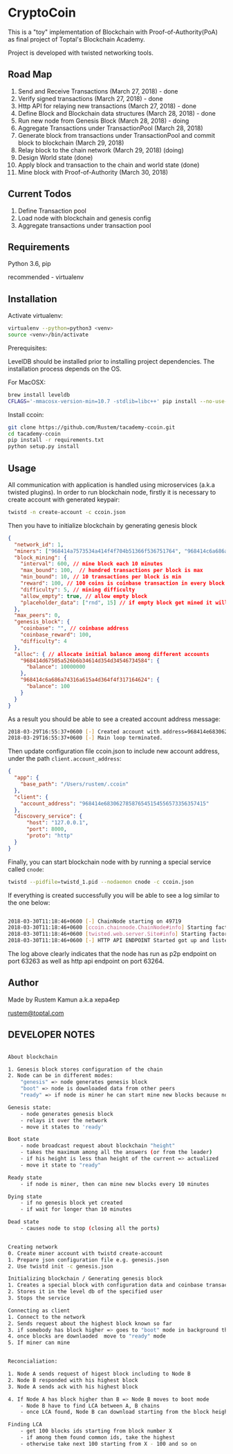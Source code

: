 # CryptoCoin

This is a "toy" implementation of Blockchain with Proof-of-Authority(PoA) as final project
of Toptal's Blockchain Academy. 

Project is developed with twisted networking tools.

## Road Map
1. Send and Receive Transactions (March 27, 2018) - done
2. Verify signed transactions (March 27, 2018) - done
3. Http API for relaying new transactions (March 27, 2018) - done
2. Define Block and Blockchain data structures (March 28, 2018) - done
3. Run new node from Genesis Block (March 28, 2018) - doing
4. Aggregate Transactions under TransactionPool (March 28, 2018)
5. Generate block from transactions under TransactionPool and commit block to blockchain (March 29, 2018) 
6. Relay block to the chain network (March 29, 2018) (doing)
7. Design World state (done)
7. Apply block and transaction to the chain and world state (done)
7. Mine block with Proof-of-Authority (March 30, 2018)

## Current Todos
1. Define Transaction pool
3. Load node with blockchain and genesis config
2. Aggregate transactions under transaction pool


 

## Requirements

Python 3.6, pip

recommended - virtualenv

## Installation

Activate virtualenv:
```bash
virtualenv --python=python3 <venv>
source <venv>/bin/activate
```

Prerequisites:

LevelDB should be installed prior to installing project dependencies. The installation
process depends on the OS.

For MacOSX:
```bash
brew install leveldb
CFLAGS='-mmacosx-version-min=10.7 -stdlib=libc++' pip install --no-use-wheel plyvel
```

Install ccoin:
```bash
git clone https://github.com/Rustem/tacademy-ccoin.git
cd tacademy-ccoin
pip install -r requirements.txt
python setup.py install
```

## Usage
All communication with application is handled using microservices (a.k.a twisted plugins). In order to run
blockchain node, firstly it is necessary to create account with generated keypair:

```bash
twistd -n create-account -c ccoin.json
```

Then you have to initialize blockchain by generating genesis block

```json
{
  "network_id": 1,
  "miners": ["968414a7573534a414f4f704b51366f536751764", "968414c6a686a74316a615a4d364f4f317164624"],
  "block_mining": {
    "interval": 600, // mine block each 10 minutes
    "max_bound": 100,  // hundred transactions per block is max
    "min_bound": 10, // 10 transactions per block is min
    "reward": 100, // 100 coins is coinbase transaction in every block mined by miner
    "difficulty": 5, // mining difficulty
    "allow_empty": true, // allow empty block
    "placeholder_data": ["rnd", 15] // if empty block get mined it will be extended with extra 15 bits of data
  },
  "max_peers": 0,
  "genesis_block": {
    "coinbase": "", // coinbase address
    "coinbase_reward": 100,
    "difficulty": 4
  },
  "alloc": { // allocate initial balance among different accounts
    "968414d67505a526b6b34614d354d34546734584": {
      "balance": 10000000
    },
    "968414c6a686a74316a615a4d364f4f317164624": {
      "balance": 100
    }
  }
}
```

As a result you should be able to see a created account address message:
```bash
2018-03-29T16:55:37+0600 [-] Created account with address=968414e683062785876545154556573356357415
2018-03-29T16:55:37+0600 [-] Main loop terminated.
```

Then update configuration file ccoin.json to include new account address, under the path `client.account_address`:
```json
{
  "app": {
    "base_path": "/Users/rustem/.ccoin"
  },
  "client": {
    "account_address": "968414e683062785876545154556573356357415"
  },
  "discovery_service": {
      "host": "127.0.0.1",
      "port": 8000,
      "proto": "http"
  }
}
```


Finally, you can start blockchain node with by running a special service called `cnode`:

```bash
twistd --pidfile=twistd_1.pid --nodaemon cnode -c ccoin.json
```

If everything is created successfully you will be able to see a log similar to the one below:

```bash

2018-03-30T11:18:46+0600 [-] ChainNode starting on 49719
2018-03-30T11:18:46+0600 [ccoin.chainnode.ChainNode#info] Starting factory <ccoin.chainnode.ChainNode object at 0x105352748>
2018-03-30T11:18:46+0600 [twisted.web.server.Site#info] Starting factory <twisted.web.server.Site object at 0x10689bf98>
2018-03-30T11:18:46+0600 [-] HTTP API ENDPOINT Started got up and listening on port: 49720
``` 
The log above clearly indicates that the node has run as p2p endpoint on port 63263 as well as http api endpoint on port 63264.  

## Author

Made by Rustem Kamun a.k.a xepa4ep

rustem@toptal.com

## DEVELOPER NOTES

```bash

About blockchain

1. Genesis block stores configuration of the chain
2. Node can be in different modes:
    "genesis" => node generates genesis block
    "boot" => node is downloaded data from other peers
    "ready" => if node is miner he can start mine new blocks because node is actualized

Genesis state: 
    - node generates genesis block
    - relays it over the network
    - move it states to 'ready'

Boot state
    - node broadcast request about blockchain "height"
    - takes the maximum among all the answers (or from the leader)
    - if his height is less than height of the current => actualized 
    - move it state to "ready"

Ready state
    - if node is miner, then can mine new blocks every 10 minutes

Dying state
    - if no genesis block yet created
    - if wait for longer than 10 minutes

Dead state
    - causes node to stop (closing all the ports)


Creating network
0. Create miner account with twistd create-account
1. Prepare json configuration file e.g. genesis.json
2. Use twistd init -c genesis.json

Initializing blockchain / Generating genesis block
1. Creates a special block with configuration data and coinbase transaction
2. Stores it in the level db of the specified user
3. Stops the service

Connecting as client
1. Connect to the network
2. Sends request about the highest block known so far
3. if somebody has block higher => goes to "boot" mode in background thread
4. once blocks are downlaoded  move to "ready" mode
5. If miner can mine


Reconcialiation:

1. Node A sends request of higest block including to Node B
2. Node B responded with his highest block
3. Node A sends ack with his highest block

4. If Node A has block higher than B => Node B moves to boot mode
    - Node B have to find LCA between A, B chains
    - once LCA found, Node B can download starting from the block height

Finding LCA
    - get 100 blocks ids starting from block number X
    - if among them found common ids, take the highest
    - otherwise take next 100 starting from X - 100 and so on





```
